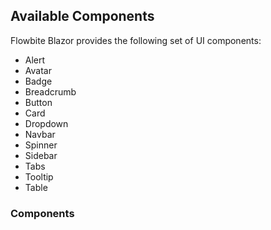 
<doc title="UI Components" description="Blazor UI Components">

## Available Components

Flowbite Blazor provides the following set of UI components:
- Alert
- Avatar
- Badge
- Breadcrumb
- Button
- Card
- Dropdown
- Navbar
- Spinner
- Sidebar
- Tabs
- Tooltip
- Table

### Components